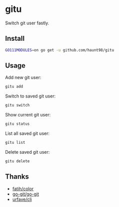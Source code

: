 # gitu

Switch git user fastly.

## Install

```sh
GO111MODULES=on go get -u github.com/haunt98/gitu
```

## Usage

Add new git user:

```sh
gitu add
```

Switch to saved git user:

```sh
gitu switch
```

Show current git user:

```sh
gitu status
```

List all saved git user:

```sh
gitu list
```

Delete saved git user:

```sh
gitu delete
```

## Thanks

- [fatih/color](https://github.com/fatih/color)
- [go-git/go-git](https://github.com/go-git/go-git/)
- [urfave/cli](https://github.com/urfave/cli)
